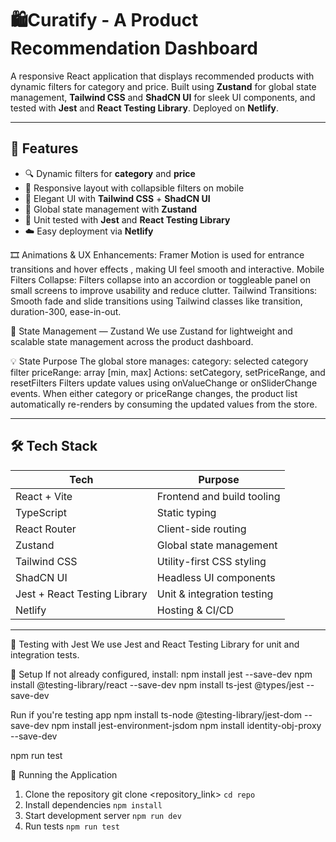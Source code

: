 # 🛍️Curatify - A Product Recommendation Dashboard

A responsive React application that displays recommended products with dynamic filters for category and price. Built using **Zustand** for global state management, **Tailwind CSS** and **ShadCN UI** for sleek UI components, and tested with **Jest** and **React Testing Library**. Deployed on **Netlify**.

---

## 🚀 Features

- 🔍 Dynamic filters for **category** and **price**
- 📱 Responsive layout with collapsible filters on mobile
- 🎨 Elegant UI with **Tailwind CSS** + **ShadCN UI**
- 🧠 Global state management with **Zustand**
- 🧪 Unit tested with **Jest** and **React Testing Library**
- ☁️ Easy deployment via **Netlify**

🎞️ Animations & UX Enhancements:
  Framer Motion is used for entrance transitions and hover effects , making UI feel smooth and interactive.
Mobile Filters Collapse:
  Filters collapse into an accordion or toggleable panel on small screens to improve usability and reduce clutter.
Tailwind Transitions:
  Smooth fade and slide transitions using Tailwind classes like transition, duration-300, ease-in-out.

🧠 State Management — Zustand
We use Zustand for lightweight and scalable state management across the product dashboard.

💡 State Purpose
The global store manages:
  category: selected category filter
  priceRange: array [min, max]
  Actions: setCategory, setPriceRange, and resetFilters
Filters update values using onValueChange or onSliderChange events. When either category or priceRange changes, the product list automatically re-renders by consuming the updated values from the store.

---

## 🛠️ Tech Stack

| Tech                | Purpose                            |
|---------------------|-------------------------------------|
| React + Vite        | Frontend and build tooling          |
| TypeScript          | Static typing                       |
| React Router        | Client-side routing                 |
| Zustand             | Global state management             |
| Tailwind CSS        | Utility-first CSS styling           |
| ShadCN UI           | Headless UI components              |
| Jest + React Testing Library | Unit & integration testing |
| Netlify             | Hosting & CI/CD                     |

---

🧪 Testing with Jest
We use Jest and React Testing Library for unit and integration tests.

🔧 Setup
If not already configured, install:
npm install jest --save-dev
npm install @testing-library/react --save-dev
npm install ts-jest @types/jest --save-dev

Run if you're testing app
npm install ts-node @testing-library/jest-dom --save-dev
npm install jest-environment-jsdom
npm install identity-obj-proxy --save-dev

npm run test

🧭 Running the Application
1. Clone the repository
git clone <repository_link>
```cd repo```
2. Install dependencies
```npm install```
3. Start development server
```npm run dev```
4. Run tests
```npm run test```
